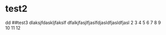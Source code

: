# test2
dd
##test3
dlaksjfdaskljfakslf
dfalkjfasjlfjaslfdjasldfjasldfjasl
2
3
4
5
6
7
8
9
10
11
12


